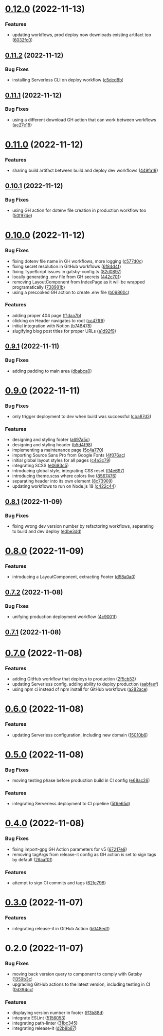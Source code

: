 

# [0.12.0](https://github.com/attilagyongyosi/the-bad-request-blog/compare/0.11.2...0.12.0) (2022-11-13)


### Features

* updating workflows, prod deploy now downloads existing artifact too ([6032fc0](https://github.com/attilagyongyosi/the-bad-request-blog/commit/6032fc01a5e7cfe094392c552150b667ada06084))

## [0.11.2](https://github.com/attilagyongyosi/the-bad-request-blog/compare/0.11.1...0.11.2) (2022-11-12)


### Bug Fixes

* installing Serverless CLI on deploy workflow ([c5dcd8b](https://github.com/attilagyongyosi/the-bad-request-blog/commit/c5dcd8b55c6b25f9359f800746fad977dbcafcc7))

## [0.11.1](https://github.com/attilagyongyosi/the-bad-request-blog/compare/0.11.0...0.11.1) (2022-11-12)


### Bug Fixes

* using a different download GH action that can work between workflows ([ae27e18](https://github.com/attilagyongyosi/the-bad-request-blog/commit/ae27e182f7b3fa73cb7437aa09f253fb6548bf56))

# [0.11.0](https://github.com/attilagyongyosi/the-bad-request-blog/compare/0.10.1...0.11.0) (2022-11-12)


### Features

* sharing build artifact between build and deploy dev workflows ([449fa18](https://github.com/attilagyongyosi/the-bad-request-blog/commit/449fa18496b95b69b56dfe50cd6aa3bf5b28d9fb))

## [0.10.1](https://github.com/attilagyongyosi/the-bad-request-blog/compare/0.10.0...0.10.1) (2022-11-12)


### Bug Fixes

* using GH action for dotenv file creation in production workflow too ([50f974e](https://github.com/attilagyongyosi/the-bad-request-blog/commit/50f974ebdf34f09495f12c2e5e6ea2afdb092962))

# [0.10.0](https://github.com/attilagyongyosi/the-bad-request-blog/compare/0.9.1...0.10.0) (2022-11-12)


### Bug Fixes

* fixing dotenv file name in GH workflows, more logging ([c577d0c](https://github.com/attilagyongyosi/the-bad-request-blog/commit/c577d0cceb8bfc9ca4ad479610b7ec732bf13499))
* fixing secret resolution in GitHub workflows ([6f84d4f](https://github.com/attilagyongyosi/the-bad-request-blog/commit/6f84d4fedb8f21d8b7879b1387724466387baea6))
* fixing TypeScript issues in gatsby-config.ts ([82d0897](https://github.com/attilagyongyosi/the-bad-request-blog/commit/82d089750bc3603c49ed46c5f842d204bd0ae9bb))
* locally generating .env file from GH secrets ([442c701](https://github.com/attilagyongyosi/the-bad-request-blog/commit/442c7013712ba1d07c7d96e6bf031e549807a7bb))
* removing LayoutComponent from IndexPage as it will be wrapped programatically ([738981b](https://github.com/attilagyongyosi/the-bad-request-blog/commit/738981b8ddb3b20c1166cd1b653b2f0250db9eeb))
* using a precooked GH action to create .env file ([b09860c](https://github.com/attilagyongyosi/the-bad-request-blog/commit/b09860c3f58626923bc29037d221395825ee753b))


### Features

* adding proper 404 page ([f1daa7b](https://github.com/attilagyongyosi/the-bad-request-blog/commit/f1daa7b763621b5fa7fa7b3964ef9990a294716f))
* clicking on Header navigates to root ([cc47ff9](https://github.com/attilagyongyosi/the-bad-request-blog/commit/cc47ff986b1633b69570baf86884125ea52a84bf))
* initial integration with Notion ([b748478](https://github.com/attilagyongyosi/the-bad-request-blog/commit/b748478ab0a6d2927a62998cf4609f61b4572e0d))
* slugifying blog post titles for proper URLs ([a1d92f9](https://github.com/attilagyongyosi/the-bad-request-blog/commit/a1d92f93ba26db097d1bd554e34f26bba445798c))

## [0.9.1](https://github.com/attilagyongyosi/the-bad-request-blog/compare/0.9.0...0.9.1) (2022-11-11)


### Bug Fixes

* adding padding to main area ([dbabca0](https://github.com/attilagyongyosi/the-bad-request-blog/commit/dbabca0470f233a95507895f00a4c1a6d6004da8))

# [0.9.0](https://github.com/attilagyongyosi/the-bad-request-blog/compare/0.8.1...0.9.0) (2022-11-11)


### Bug Fixes

* only trigger deployment to dev when build was successful ([cba87d3](https://github.com/attilagyongyosi/the-bad-request-blog/commit/cba87d32e88b9a2105f056221cf45140c02fac15))


### Features

* designing and styling footer ([a697a5c](https://github.com/attilagyongyosi/the-bad-request-blog/commit/a697a5cdf216dd31794c639d98d30682bcf708a8))
* designing and styling header ([b5d4f98](https://github.com/attilagyongyosi/the-bad-request-blog/commit/b5d4f9845e4871981a0644282da6a41cd055ef3c))
* implementing a maintenance page ([5c4a770](https://github.com/attilagyongyosi/the-bad-request-blog/commit/5c4a7704ebcaaae66dc5fd365dc8990aee699197))
* importing Source Sans Pro from Google Fonts ([4f076ac](https://github.com/attilagyongyosi/the-bad-request-blog/commit/4f076ac26f06628a896920569afac4b47ff94d87))
* initial global layout styles for all pages ([c4a3c79](https://github.com/attilagyongyosi/the-bad-request-blog/commit/c4a3c7933b57687ddfe00cf9236169d505f6f944))
* integrating SCSS ([e0683c5](https://github.com/attilagyongyosi/the-bad-request-blog/commit/e0683c588d98c55de87c88b781a804d9a3c5cbbd))
* introducing global style, integrating CSS reset ([ff4e697](https://github.com/attilagyongyosi/the-bad-request-blog/commit/ff4e697c3918aff498153a206756f8432973150a))
* introducing theme.scss where colors live ([8567476](https://github.com/attilagyongyosi/the-bad-request-blog/commit/85674762f35f4e5934edcd6001e2d91a0963667c))
* separating header into its own element ([8c73909](https://github.com/attilagyongyosi/the-bad-request-blog/commit/8c739096cac91edd2e0f4a1464e7b88b92bd0e41))
* updating workflows to run on Node.js 18 ([c422c44](https://github.com/attilagyongyosi/the-bad-request-blog/commit/c422c448ad4b02ded701c5d590719a3dd9efbcfe))

## [0.8.1](https://github.com/attilagyongyosi/the-bad-request-blog/compare/0.8.0...0.8.1) (2022-11-09)


### Bug Fixes

* fixing wrong dev version number by refactoring workflows, separating to build and dev deploy ([edbe3dd](https://github.com/attilagyongyosi/the-bad-request-blog/commit/edbe3dd7a55c969a0d56dfa943f8860dc53c5ab6))

# [0.8.0](https://github.com/attilagyongyosi/the-bad-request-blog/compare/0.7.2...0.8.0) (2022-11-09)


### Features

* introducing a LayoutComponent, extracting Footer ([d58a0a0](https://github.com/attilagyongyosi/the-bad-request-blog/commit/d58a0a044c511eafffe8e067d7765f7614043000))

## [0.7.2](https://github.com/attilagyongyosi/the-bad-request-blog/compare/0.7.1...0.7.2) (2022-11-08)


### Bug Fixes

* unifying production deployment workflow ([4c9001f](https://github.com/attilagyongyosi/the-bad-request-blog/commit/4c9001f567381cacce4c1739d30bf567b2af3c96))

## [0.7.1](https://github.com/attilagyongyosi/the-bad-request-blog/compare/0.7.0...0.7.1) (2022-11-08)

# [0.7.0](https://github.com/attilagyongyosi/the-bad-request-blog/compare/0.6.0...0.7.0) (2022-11-08)


### Features

* adding GitHub workflow that deploys to production ([2f5cb53](https://github.com/attilagyongyosi/the-bad-request-blog/commit/2f5cb5324846e6bc9bcee66d9103b913dfc56268))
* updating Serverless config, adding ability to deploy production ([aabfaef](https://github.com/attilagyongyosi/the-bad-request-blog/commit/aabfaefd8a512fa5ed3b33c0f42a64187a7825e7))
* using npm ci instead of npm install for GitHub workflows ([a282ace](https://github.com/attilagyongyosi/the-bad-request-blog/commit/a282aceb7c274390fea02b19c98a86ee34446e52))

# [0.6.0](https://github.com/attilagyongyosi/the-bad-request-blog/compare/0.5.0...0.6.0) (2022-11-08)


### Features

* updating Serverless configuration, including new domain ([15010b6](https://github.com/attilagyongyosi/the-bad-request-blog/commit/15010b6b697b36ee5f8caa618c05fbb3b82490e6))

# [0.5.0](https://github.com/attilagyongyosi/the-bad-request-blog/compare/0.4.0...0.5.0) (2022-11-08)


### Bug Fixes

* moving testing phase before production build in CI config ([e68ac26](https://github.com/attilagyongyosi/the-bad-request-blog/commit/e68ac26cc3145e997b9a665dd5a848533f4cdc14))


### Features

* integrating Serverless deployment to CI pipeline ([5f6e65d](https://github.com/attilagyongyosi/the-bad-request-blog/commit/5f6e65d1a2c5c4a417de988214405a9e430b8840))

# [0.4.0](https://github.com/attilagyongyosi/the-bad-request-blog/compare/0.3.0...0.4.0) (2022-11-08)


### Bug Fixes

* fixing import-gpg GH Action parameters for v5 ([67217e9](https://github.com/attilagyongyosi/the-bad-request-blog/commit/67217e958f9839e80050e1127cc9a66752a591ed))
* removing tagArgs from release-it config as GH action is set to sign tags by default ([26aaf0f](https://github.com/attilagyongyosi/the-bad-request-blog/commit/26aaf0f7ee05d843947b9a13359e5d96215c0061))


### Features

* attempt to sign CI commits and tags ([62fe798](https://github.com/attilagyongyosi/the-bad-request-blog/commit/62fe79892810bea85e934558fa031b680d9d18c2))

# [0.3.0](https://github.com/attilagyongyosi/the-bad-request-blog/compare/0.2.0...0.3.0) (2022-11-07)


### Features

* integrating release-it in GitHub Action ([b048edf](https://github.com/attilagyongyosi/the-bad-request-blog/commit/b048edfb43c999296077a76640d8a5c09358a587))

# 0.2.0 (2022-11-07)


### Bug Fixes

* moving back version query to component to comply with Gatsby ([1359b3c](https://github.com/attilagyongyosi/the-bad-request-blog/commit/1359b3c3effd42ae4e3e094eab463ba7fcb332bf))
* upgrading GitHub actions to the latest version, including testing in CI ([0d394cc](https://github.com/attilagyongyosi/the-bad-request-blog/commit/0d394cc49e069733e49e59dfd870b4e57db72f8d))


### Features

* displaying version number in footer ([ff3b88d](https://github.com/attilagyongyosi/the-bad-request-blog/commit/ff3b88d7b28e8ea5ab92cefc18bd188fef222046))
* integrate ESLint ([5156053](https://github.com/attilagyongyosi/the-bad-request-blog/commit/5156053c44bea812505ac1e6e197093328d854f2))
* integrating path-linter ([31bc345](https://github.com/attilagyongyosi/the-bad-request-blog/commit/31bc3456b48248fa71ed59433ee2ec3013dda654))
* integrating release-it ([d2b8b87](https://github.com/attilagyongyosi/the-bad-request-blog/commit/d2b8b874f76b76ee868085bb257d85246ae3c5ff))